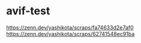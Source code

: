# avif-test

<https://zenn.dev/yashikota/scraps/fa74633d2e7af0>  
<https://zenn.dev/yashikota/scraps/62741548ec91ba>  
